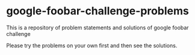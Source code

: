 # google-foobar-challenge-problems
This is a repository of problem statements and solutions of google foobar challenge

Please try the problems on your own first and then see the solutions.
